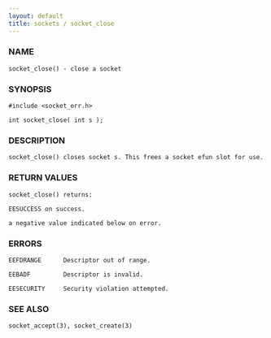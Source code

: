```yaml
---
layout: default
title: sockets / socket_close
---
```


### NAME

    socket_close() - close a socket

### SYNOPSIS

    #include <socket_err.h>

    int socket_close( int s );

### DESCRIPTION

    socket_close() closes socket s. This frees a socket efun slot for use.

### RETURN VALUES

    socket_close() returns:

    EESUCCESS on success.

    a negative value indicated below on error.

### ERRORS

    EEFDRANGE      Descriptor out of range.

    EEBADF         Descriptor is invalid.

    EESECURITY     Security violation attempted.

### SEE ALSO

    socket_accept(3), socket_create(3)
